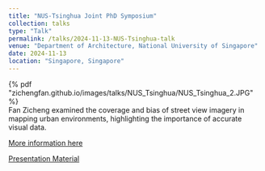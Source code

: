 ```yaml
---
title: "NUS-Tsinghua Joint PhD Symposium"
collection: talks
type: "Talk"
permalink: /talks/2024-11-13-NUS-Tsinghua-talk
venue: "Department of Architecture, National University of Singapore"
date: 2024-11-13
location: "Singapore, Singapore"
---
```


<div class="row">
    <div class="col-sm mt-3 mt-md-0">
        {% pdf "zichengfan.github.io/images/talks/NUS_Tsinghua/NUS_Tsinghua_2.JPG" %}
    </div>
</div>
 Fan Zicheng examined the coverage and bias of street view imagery in mapping urban environments, highlighting the importance of accurate visual data.



[More information here](https://cde.nus.edu.sg/arch/news_and_events/news_ay2425_age_of_ai_120325/)

[Presentation Material](
https://issuu.com/nusdoa/docs/urban_design_and_research_2024_-_tsinghua_universi)
